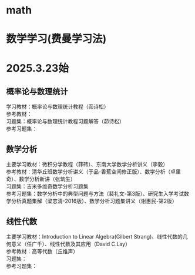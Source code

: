 # math
# 数学学习(费曼学习法)
# 2025.3.23始
## 概率论与数理统计
学习教材：概率论与数理统计教程（茆诗松）<br>
参考教材：<br>
习题集：概率论与数理统计教程习题解答（茆诗松）<br>
参考习题集：<br>
## 数学分析
主要学习教材：微积分学教程（菲砖）、东南大学数学分析讲义（李毅）<br>
参考教材：清华丘班数学分析讲义（于品-香蕉空间修正版）、数学分析（卓里奇）、数学分析新讲（张筑生）<br>
习题集：吉米多维奇数学分析习题集<br>
参考习题集：数学分析中的典型问题与方法（裴礼文-第3版）、研究生入学考试数学分析真题集解（梁志清-2016版）、数学分析习题集讲义（谢惠民-第2版）<br>
## 线性代数
主要学习教材：Introduction to Linear Algebra(Gilbert Strang)、线性代数的几何意义（任广千）、线性代数及其应用（David C.Lay）<br>
参考教材：高等代数（丘维声）<br>
习题集：<br>
参考习题集：<br>
